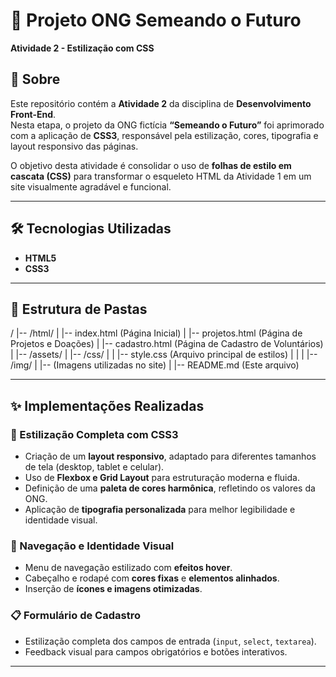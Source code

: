 # 🌱 Projeto ONG Semeando o Futuro  
**Atividade 2 - Estilização com CSS**

## 🧩 Sobre  
Este repositório contém a **Atividade 2** da disciplina de **Desenvolvimento Front-End**.  
Nesta etapa, o projeto da ONG fictícia **“Semeando o Futuro”** foi aprimorado com a aplicação de **CSS3**, responsável pela estilização, cores, tipografia e layout responsivo das páginas.  

O objetivo desta atividade é consolidar o uso de **folhas de estilo em cascata (CSS)** para transformar o esqueleto HTML da Atividade 1 em um site visualmente agradável e funcional.  

---

## 🛠️ Tecnologias Utilizadas  
- **HTML5**  
- **CSS3**

---

## 📁 Estrutura de Pastas  

/
|-- /html/
| |-- index.html (Página Inicial)
| |-- projetos.html (Página de Projetos e Doações)
| |-- cadastro.html (Página de Cadastro de Voluntários)
|
|-- /assets/
| |-- /css/
| | |-- style.css (Arquivo principal de estilos)
| |
| |-- /img/
| |-- (Imagens utilizadas no site)
|
|-- README.md (Este arquivo)

---

## ✨ Implementações Realizadas  

### 🎨 Estilização Completa com CSS3  
- Criação de um **layout responsivo**, adaptado para diferentes tamanhos de tela (desktop, tablet e celular).  
- Uso de **Flexbox e Grid Layout** para estruturação moderna e fluida.  
- Definição de uma **paleta de cores harmônica**, refletindo os valores da ONG.  
- Aplicação de **tipografia personalizada** para melhor legibilidade e identidade visual.  

### 🧭 Navegação e Identidade Visual  
- Menu de navegação estilizado com **efeitos hover**.  
- Cabeçalho e rodapé com **cores fixas** e **elementos alinhados**.  
- Inserção de **ícones e imagens otimizadas**.  

### 📋 Formulário de Cadastro  
- Estilização completa dos campos de entrada (`input`, `select`, `textarea`).  
- Feedback visual para campos obrigatórios e botões interativos.  

---
